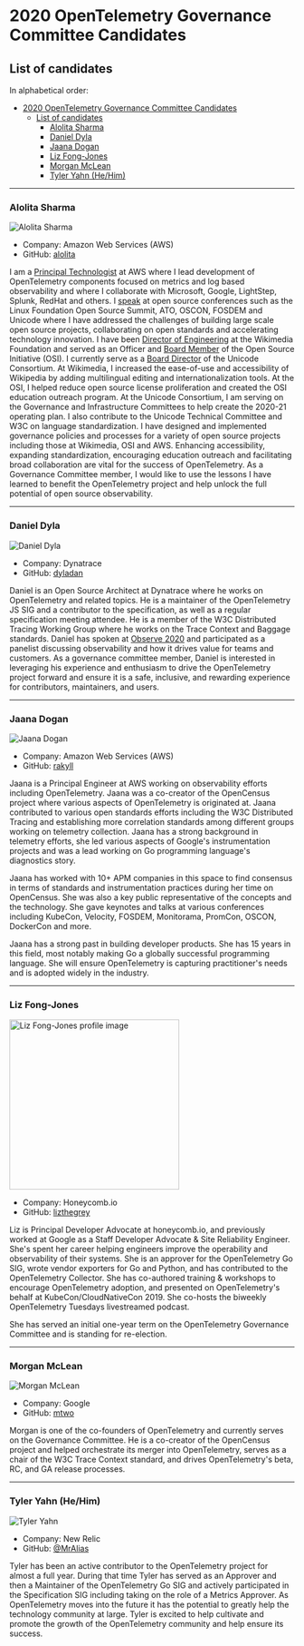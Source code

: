 # 2020 OpenTelemetry Governance Committee Candidates

## List of candidates

In alphabetical order:

- [2020 OpenTelemetry Governance Committee Candidates](#2020-opentelemetry-governance-committee-candidates)
  - [List of candidates](#list-of-candidates)
    - [Alolita Sharma](#alolita-sharma)
    - [Daniel Dyla](#daniel-dyla)
    - [Jaana Dogan](#jaana-dogan)
    - [Liz Fong-Jones](#liz-fong-jones)
    - [Morgan McLean](#morgan-mclean)
    - [Tyler Yahn (He/Him)](#tyler-yahn-hehim)

---

### Alolita Sharma

![Alolita Sharma](static/alolita-sharma.png)

- Company: Amazon Web Services (AWS)
- GitHub: [alolita](https://github.com/alolita)

I am a [Principal Technologist](https://www.linkedin.com/in/alolita/) at AWS where I lead development of OpenTelemetry components focused on metrics and log based observability and where I collaborate with Microsoft, Google, LightStep, Splunk, RedHat and others. I [speak](https://alolitasharma.com/my-talks-and-presentations/) at open source conferences such as the Linux Foundation Open Source Summit, ATO, OSCON, FOSDEM and Unicode where I have addressed the challenges of building large scale open source projects, collaborating on open standards and accelerating technology innovation. I have been [Director of Engineering](https://www.mediawiki.org/wiki/User:Alolitas) at the Wikimedia Foundation and served as an Officer and [Board Member](https://en.wikipedia.org/wiki/Open_Source_Initiative) of the Open Source Initiative (OSI). I currently serve as a [Board Director](https://unicode.org/consortium/directors.html) of the Unicode Consortium. At Wikimedia, I increased the ease-of-use and accessibility of Wikipedia by adding multilingual editing and internationalization tools. At the OSI, I helped reduce open source license proliferation and created the OSI education outreach program. At the Unicode Consortium, I am serving on the Governance and Infrastructure Committees to help create the 2020-21 operating plan. I also contribute to the Unicode Technical Committee and W3C on language standardization. I have designed and implemented governance policies and processes for a variety of open source projects including those at Wikimedia, OSI and AWS. Enhancing accessibility, expanding standardization, encouraging education outreach and facilitating broad collaboration are vital for the success of OpenTelemetry. As a Governance Committee member, I would like to use the lessons I have learned to benefit the OpenTelemetry project and help unlock the full potential of open source observability.

---

### Daniel Dyla

![Daniel Dyla](static/daniel-dyla.jpg)

- Company: Dynatrace
- GitHub: [dyladan](https://github.com/dyladan)

Daniel is an Open Source Architect at Dynatrace where he works on OpenTelemetry and related topics. He is a maintainer of the OpenTelemetry JS SIG and a contributor to the specification, as well as a regular specification meeting attendee. He is a member of the W3C Distributed Tracing Working Group where he works on the Trace Context and Baggage standards. Daniel has spoken at [Observe 2020](https://observe2020.io/) and participated as a panelist discussing observability and how it drives value for teams and customers. As a governance committee member, Daniel is interested in leveraging his experience and enthusiasm to drive the OpenTelemetry project forward and ensure it is a safe, inclusive, and rewarding experience for contributors, maintainers, and users.

---

### Jaana Dogan

![Jaana Dogan](static/jaana-dogan.jpeg)

- Company: Amazon Web Services (AWS)
- GitHub: [rakyll](https://github.com/rakyll)

Jaana is a Principal Engineer at AWS working on observability efforts
including OpenTelemetry. Jaana was a co-creator of the OpenCensus project
where various aspects of OpenTelemetry is originated at. 
Jaana contributed to various open standards efforts including
the W3C Distributed Tracing and establishing more correlation
standards among different groups working on telemetry collection.
Jaana has a strong background in telemetry efforts, she led
various aspects of Google's instrumentation projects and was a lead
working on Go programming language's diagnostics story.

Jaana has worked with 10+ APM companies in this space to find consensus in
terms of standards and instrumentation practices during her time 
on OpenCensus. She was also a key public representative of the concepts
and the technology. She gave keynotes and talks at various conferences
including KubeCon, Velocity, FOSDEM, Monitorama, PromCon, OSCON,
DockerCon and more.

Jaana has a strong past in building developer products.
She has 15 years in this field, most notably making Go a
globally successful programming language. She will ensure OpenTelemetry
is capturing practitioner's needs and is adopted widely in the industry.

---

### Liz Fong-Jones

<img src="static/lizf.jpg" width="300px" alt="Liz Fong-Jones profile image" />

- Company: Honeycomb.io
- GitHub: [lizthegrey](https://github.com/lizthegrey)

Liz is Principal Developer Advocate at honeycomb.io, and previously worked at
Google as a Staff Developer Advocate & Site Reliability Engineer. She's spent
her career helping engineers improve the operability and observability of
their systems. She is an approver for the OpenTelemetry Go SIG, wrote vendor
exporters for Go and Python, and has contributed to the OpenTelemetry
Collector. She has co-authored training & workshops to encourage OpenTelemetry
adoption, and presented on OpenTelemetry's behalf at KubeCon/CloudNativeCon
2019. She co-hosts the biweekly OpenTelemetry Tuesdays livestreamed podcast.

She has served an initial one-year term on the OpenTelemetry Governance
Committee and is standing for re-election.

---

### Morgan McLean

![Morgan McLean](static/morgan-mclean.png)

- Company: Google
- GitHub: [mtwo](https://github.com/mtwo)

Morgan is one of the co-founders of OpenTelemetry and currently serves on the
Governance Committee. He is a co-creator of the OpenCensus project and
helped orchestrate its merger into OpenTelemetry, serves as a chair
of the W3C Trace Context standard, and drives OpenTelemetry's beta, RC, and
GA release processes.

---

### Tyler Yahn (He/Him)

![Tyler Yahn](static/tyler-yahn.jpeg)

- Company: New Relic
- GitHub: [@MrAlias](https://github.com/MrAlias)

Tyler has been an active contributor to the OpenTelemetry project for almost a
full year. During that time Tyler has served as an Approver and then a Maintainer
of the OpenTelemetry Go SIG and actively participated in the Specification SIG
including taking on the role of a Metrics Approver. As OpenTelemetry moves into
the future it has the potential to greatly help the technology community at large.
Tyler is excited to help cultivate and promote the growth of the OpenTelemetry
community and help ensure its success.
